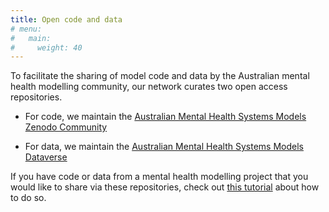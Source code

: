 ```yaml
---
title: Open code and data
# menu:
#   main:
#     weight: 40
---
```


To facilitate the sharing of model code and data by the Australian mental health modelling community, our network curates two open access repositories.

- For code, we maintain the [Australian Mental Health Systems Models Zenodo Community](https://zenodo.org/communities/openmind/)

- For data, we maintain the [Australian Mental Health Systems Models Dataverse](https://dataverse.harvard.edu/dataverse/openmind)

If you have code or data from a mental health modelling project that you would like to share via these repositories, check out [this tutorial](../../../../2022/08/01/managing_open_data/) about how to do so.
